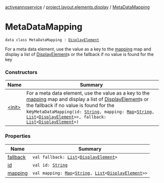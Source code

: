 [activeannoservice](../../index.md) / [project.layout.elements.display](../index.md) / [MetaDataMapping](./index.md)

# MetaDataMapping

`data class MetaDataMapping : `[`DisplayElement`](../-display-element.md)

For a meta data element, use the value as a key to the [mapping](mapping.md) map and display a list of
[DisplayElement](../-display-element.md)s or the fallback if no value is found for the key

### Constructors

| Name | Summary |
|---|---|
| [&lt;init&gt;](-init-.md) | For a meta data element, use the value as a key to the [mapping](mapping.md) map and display a list of [DisplayElement](../-display-element.md)s or the fallback if no value is found for the key`MetaDataMapping(id: `[`String`](https://kotlinlang.org/api/latest/jvm/stdlib/kotlin/-string/index.html)`, mapping: `[`Map`](https://kotlinlang.org/api/latest/jvm/stdlib/kotlin.collections/-map/index.html)`<`[`String`](https://kotlinlang.org/api/latest/jvm/stdlib/kotlin/-string/index.html)`, `[`List`](https://kotlinlang.org/api/latest/jvm/stdlib/kotlin.collections/-list/index.html)`<`[`DisplayElement`](../-display-element.md)`>>, fallback: `[`List`](https://kotlinlang.org/api/latest/jvm/stdlib/kotlin.collections/-list/index.html)`<`[`DisplayElement`](../-display-element.md)`>)` |

### Properties

| Name | Summary |
|---|---|
| [fallback](fallback.md) | `val fallback: `[`List`](https://kotlinlang.org/api/latest/jvm/stdlib/kotlin.collections/-list/index.html)`<`[`DisplayElement`](../-display-element.md)`>` |
| [id](id.md) | `val id: `[`String`](https://kotlinlang.org/api/latest/jvm/stdlib/kotlin/-string/index.html) |
| [mapping](mapping.md) | `val mapping: `[`Map`](https://kotlinlang.org/api/latest/jvm/stdlib/kotlin.collections/-map/index.html)`<`[`String`](https://kotlinlang.org/api/latest/jvm/stdlib/kotlin/-string/index.html)`, `[`List`](https://kotlinlang.org/api/latest/jvm/stdlib/kotlin.collections/-list/index.html)`<`[`DisplayElement`](../-display-element.md)`>>` |
